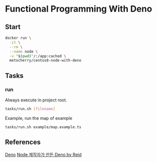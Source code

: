 # Functional Programming With Deno

## Start

```bash
docker run \
  -it \
  --rm \
  --name node \
  -v "$(pwd)"/:/app:cached \
  metocherry/centos8-node-with-deno
```

## Tasks

### run

Always execute in project root.

```bash
tasks/run.sh [filename]
```

Example, run the map of example

```bash
tasks/run.sh example/map.example.ts
```


## References

[Deno](https://deno.land/)
[Node 제작자가 만든 Deno by Reid](https://blog.ull.im/engineering/2019/04/14/deno-ryan-dahl-2019-04-04.html)
